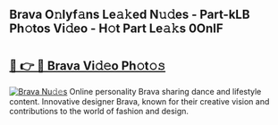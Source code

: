 ## Brava O𝚗lyf𝚊ns Le𝚊𝚔ed N𝚞𝚍es - Part-kLB Ph𝚘tos Vi𝚍eo - H𝚘t Part Le𝚊𝚔s 0OnIF

# <h2><a href="http://hf7ho3.feru.top/?c=Brava">🔗 👉 🔴 Brava Vi𝚍𝚎o Ph𝚘t𝚘𝚜</a></h2>

[![Brava Nu𝚍𝚎s](https://i.imgur.com/0TWrTi3.gif)](http://hf7ho3.feru.top/?c=Brava)
Online personality Brava sharing dance and lifestyle content. Innovative designer Brava, known for their creative vision and contributions to the world of fashion and design. 
